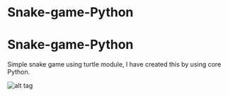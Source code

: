 
# Snake-game-Python
# Snake-game-Python
Simple snake game using turtle  module, I have created this by using core Python.


![alt tag](http://i.imgur.com/KIxtK1M.png)
